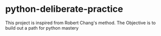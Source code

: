 # python-deliberate-practice
This project is inspired from Robert Chang's method. The Objective is to build out a path for python mastery
